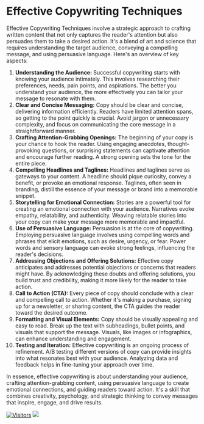 # Effective Copywriting Techniques

Effective Copywriting Techniques involve a strategic approach to crafting written content that not only captures the reader's attention but also persuades them to take a desired action. It's a blend of art and science that requires understanding the target audience, conveying a compelling message, and using persuasive language. Here's an overview of key aspects:

1. **Understanding the Audience:** Successful copywriting starts with knowing your audience intimately. This involves researching their preferences, needs, pain points, and aspirations. The better you understand your audience, the more effectively you can tailor your message to resonate with them.
2. **Clear and Concise Messaging:** Copy should be clear and concise, delivering information efficiently. Readers have limited attention spans, so getting to the point quickly is crucial. Avoid jargon or unnecessary complexity, and focus on communicating the core message in a straightforward manner.
3. **Crafting Attention-Grabbing Openings:** The beginning of your copy is your chance to hook the reader. Using engaging anecdotes, thought-provoking questions, or surprising statements can captivate attention and encourage further reading. A strong opening sets the tone for the entire piece.
4. **Compelling Headlines and Taglines:** Headlines and taglines serve as gateways to your content. A headline should pique curiosity, convey a benefit, or provoke an emotional response. Taglines, often seen in branding, distill the essence of your message or brand into a memorable snippet.
5. **Storytelling for Emotional Connection:** Stories are a powerful tool for creating an emotional connection with your audience. Narratives evoke empathy, relatability, and authenticity. Weaving relatable stories into your copy can make your message more memorable and impactful.
6. **Use of Persuasive Language:** Persuasion is at the core of copywriting. Employing persuasive language involves using compelling words and phrases that elicit emotions, such as desire, urgency, or fear. Power words and sensory language can evoke strong feelings, influencing the reader's decisions.
7. **Addressing Objections and Offering Solutions:** Effective copy anticipates and addresses potential objections or concerns that readers might have. By acknowledging these doubts and offering solutions, you build trust and credibility, making it more likely for the reader to take action.
8. **Call to Action (CTA):** Every piece of copy should conclude with a clear and compelling call to action. Whether it's making a purchase, signing up for a newsletter, or sharing content, the CTA guides the reader toward the desired outcome.
9. **Formatting and Visual Elements:** Copy should be visually appealing and easy to read. Break up the text with subheadings, bullet points, and visuals that support the message. Visuals, like images or infographics, can enhance understanding and engagement.
10. **Testing and Iteration:** Effective copywriting is an ongoing process of refinement. A/B testing different versions of copy can provide insights into what resonates best with your audience. Analyzing data and feedback helps in fine-tuning your approach over time.

In essence, effective copywriting is about understanding your audience, crafting attention-grabbing content, using persuasive language to create emotional connections, and guiding readers toward action. It's a skill that combines creativity, psychology, and strategic thinking to convey messages that inspire, engage, and drive results.

[![Visitors](https://api.visitorbadge.io/api/visitors?path=https%3A%2F%2Fgithub.com%2Fdrshahizan\&labelColor=%23697689\&countColor=%23555555\&style=plastic)](https://visitorbadge.io/status?path=https%3A%2F%2Fgithub.com%2Fdrshahizan) ![](https://hit.yhype.me/github/profile?user\_id=81284918)